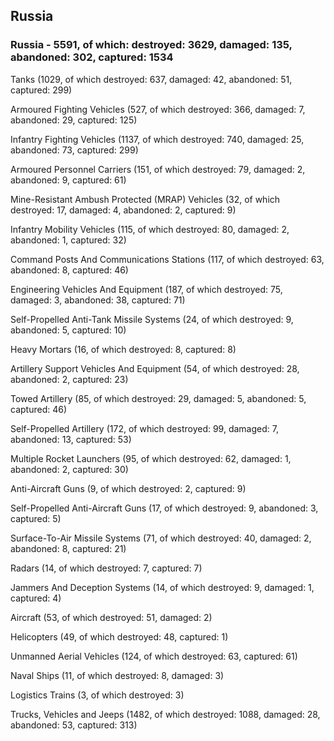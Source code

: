 
 
 ## Russia
 
 ### Russia - 5591, of which: destroyed: 3629, damaged: 135, abandoned: 302, captured: 1534

 

 

 Tanks (1029, of which destroyed: 637, damaged: 42, abandoned: 51, captured: 299)

 Armoured Fighting Vehicles (527, of which destroyed: 366, damaged: 7, abandoned: 29, captured: 125)

 Infantry Fighting Vehicles (1137, of which destroyed: 740, damaged: 25, abandoned: 73, captured: 299)

 Armoured Personnel Carriers (151, of which destroyed: 79, damaged: 2, abandoned: 9, captured: 61)

 Mine-Resistant Ambush Protected (MRAP) Vehicles (32, of which destroyed: 17, damaged: 4, abandoned: 2, captured: 9)

 Infantry Mobility Vehicles (115, of which destroyed: 80, damaged: 2, abandoned: 1, captured: 32)

 Command Posts And Communications Stations (117, of which destroyed: 63, abandoned: 8, captured: 46)

 Engineering Vehicles And Equipment (187, of which destroyed: 75, damaged: 3, abandoned: 38, captured: 71)

 Self-Propelled Anti-Tank Missile Systems (24, of which destroyed: 9, abandoned: 5, captured: 10)

 Heavy Mortars (16, of which destroyed: 8, captured: 8)

 Artillery Support Vehicles And Equipment (54, of which destroyed: 28, abandoned: 2, captured: 23)

 Towed Artillery (85, of which destroyed: 29, damaged: 5, abandoned: 5, captured: 46)

 Self-Propelled Artillery (172, of which destroyed: 99, damaged: 7, abandoned: 13, captured: 53)

 Multiple Rocket Launchers (95, of which destroyed: 62, damaged: 1, abandoned: 2, captured: 30)

 Anti-Aircraft Guns (9, of which destroyed: 2, captured: 9)

 Self-Propelled Anti-Aircraft Guns (17, of which destroyed: 9, abandoned: 3, captured: 5)

 Surface-To-Air Missile Systems (71, of which destroyed: 40, damaged: 2, abandoned: 8, captured: 21)

 Radars (14, of which destroyed: 7, captured: 7)

 Jammers And Deception Systems (14, of which destroyed: 9, damaged: 1, captured: 4)

 Aircraft (53, of which destroyed: 51, damaged: 2)

 Helicopters (49, of which destroyed: 48, captured: 1)

 Unmanned Aerial Vehicles (124, of which destroyed: 63, captured: 61)

 Naval Ships (11, of which destroyed: 8, damaged: 3)

 Logistics Trains (3, of which destroyed: 3)

 Trucks, Vehicles and Jeeps (1482, of which destroyed: 1088, damaged: 28, abandoned: 53, captured: 313)

